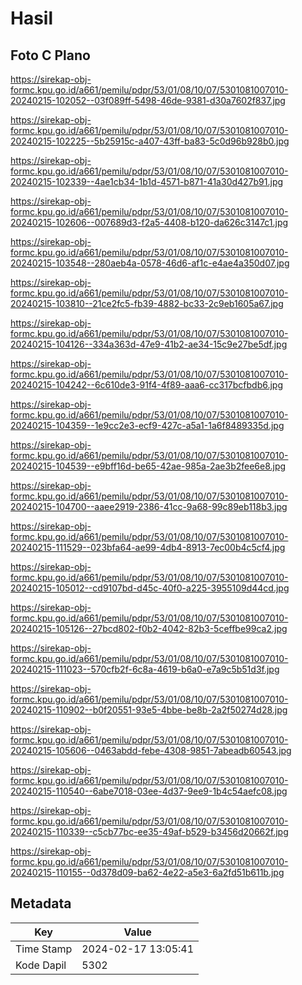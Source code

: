 # Hasil

## Foto C Plano

https://sirekap-obj-formc.kpu.go.id/a661/pemilu/pdpr/53/01/08/10/07/5301081007010-20240215-102052--03f089ff-5498-46de-9381-d30a7602f837.jpg

https://sirekap-obj-formc.kpu.go.id/a661/pemilu/pdpr/53/01/08/10/07/5301081007010-20240215-102225--5b25915c-a407-43ff-ba83-5c0d96b928b0.jpg

https://sirekap-obj-formc.kpu.go.id/a661/pemilu/pdpr/53/01/08/10/07/5301081007010-20240215-102339--4ae1cb34-1b1d-4571-b871-41a30d427b91.jpg

https://sirekap-obj-formc.kpu.go.id/a661/pemilu/pdpr/53/01/08/10/07/5301081007010-20240215-102606--007689d3-f2a5-4408-b120-da626c3147c1.jpg

https://sirekap-obj-formc.kpu.go.id/a661/pemilu/pdpr/53/01/08/10/07/5301081007010-20240215-103548--280aeb4a-0578-46d6-af1c-e4ae4a350d07.jpg

https://sirekap-obj-formc.kpu.go.id/a661/pemilu/pdpr/53/01/08/10/07/5301081007010-20240215-103810--21ce2fc5-fb39-4882-bc33-2c9eb1605a67.jpg

https://sirekap-obj-formc.kpu.go.id/a661/pemilu/pdpr/53/01/08/10/07/5301081007010-20240215-104126--334a363d-47e9-41b2-ae34-15c9e27be5df.jpg

https://sirekap-obj-formc.kpu.go.id/a661/pemilu/pdpr/53/01/08/10/07/5301081007010-20240215-104242--6c610de3-91f4-4f89-aaa6-cc317bcfbdb6.jpg

https://sirekap-obj-formc.kpu.go.id/a661/pemilu/pdpr/53/01/08/10/07/5301081007010-20240215-104359--1e9cc2e3-ecf9-427c-a5a1-1a6f8489335d.jpg

https://sirekap-obj-formc.kpu.go.id/a661/pemilu/pdpr/53/01/08/10/07/5301081007010-20240215-104539--e9bff16d-be65-42ae-985a-2ae3b2fee6e8.jpg

https://sirekap-obj-formc.kpu.go.id/a661/pemilu/pdpr/53/01/08/10/07/5301081007010-20240215-104700--aaee2919-2386-41cc-9a68-99c89eb118b3.jpg

https://sirekap-obj-formc.kpu.go.id/a661/pemilu/pdpr/53/01/08/10/07/5301081007010-20240215-111529--023bfa64-ae99-4db4-8913-7ec00b4c5cf4.jpg

https://sirekap-obj-formc.kpu.go.id/a661/pemilu/pdpr/53/01/08/10/07/5301081007010-20240215-105012--cd9107bd-d45c-40f0-a225-3955109d44cd.jpg

https://sirekap-obj-formc.kpu.go.id/a661/pemilu/pdpr/53/01/08/10/07/5301081007010-20240215-105126--27bcd802-f0b2-4042-82b3-5ceffbe99ca2.jpg

https://sirekap-obj-formc.kpu.go.id/a661/pemilu/pdpr/53/01/08/10/07/5301081007010-20240215-111023--570cfb2f-6c8a-4619-b6a0-e7a9c5b51d3f.jpg

https://sirekap-obj-formc.kpu.go.id/a661/pemilu/pdpr/53/01/08/10/07/5301081007010-20240215-110902--b0f20551-93e5-4bbe-be8b-2a2f50274d28.jpg

https://sirekap-obj-formc.kpu.go.id/a661/pemilu/pdpr/53/01/08/10/07/5301081007010-20240215-105606--0463abdd-febe-4308-9851-7abeadb60543.jpg

https://sirekap-obj-formc.kpu.go.id/a661/pemilu/pdpr/53/01/08/10/07/5301081007010-20240215-110540--6abe7018-03ee-4d37-9ee9-1b4c54aefc08.jpg

https://sirekap-obj-formc.kpu.go.id/a661/pemilu/pdpr/53/01/08/10/07/5301081007010-20240215-110339--c5cb77bc-ee35-49af-b529-b3456d20662f.jpg

https://sirekap-obj-formc.kpu.go.id/a661/pemilu/pdpr/53/01/08/10/07/5301081007010-20240215-110155--0d378d09-ba62-4e22-a5e3-6a2fd51b611b.jpg


## Metadata

| Key        | Value               |
| ---------- | ------------------- |
| Time Stamp | 2024-02-17 13:05:41 |
| Kode Dapil | 5302                |



